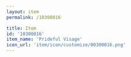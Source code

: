 ```yaml
---
layout: item
permalink: /10300016

title: Item
id: '10300016'
item_name: 'Prideful Visage'
icon_url: 'item/icon/customize/00300016.png'
---
```

